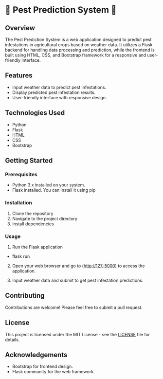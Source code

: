 # 🌱 Pest Prediction System 🐛

## Overview

The Pest Prediction System is a web application designed to predict pest infestations in agricultural crops based on weather data. It utilizes a Flask backend for handling data processing and prediction, while the frontend is built using HTML, CSS, and Bootstrap framework for a responsive and user-friendly interface.

## Features

- Input weather data to predict pest infestations.
- Display predicted pest infestation results.
- User-friendly interface with responsive design.

## Technologies Used

- Python
- Flask
- HTML
- CSS
- Bootstrap

## Getting Started

### Prerequisites

- Python 3.x installed on your system.
- Flask installed. You can install it using pip

### Installation

1. Clone the repository
2. Navigate to the project directory
3. Install dependencies


### Usage

1. Run the Flask application
- flask run

2. Open your web browser and go to ([http://127.:5000](http://127.0.0.1:5000)) to access the application.

3. Input weather data and submit to get pest infestation predictions.

## Contributing

Contributions are welcome! Please feel free to submit a pull request.

## License

This project is licensed under the MIT License - see the [LICENSE](LICENSE) file for details.

## Acknowledgements

- Bootstrap for frontend design.
- Flask community for the web framework.
